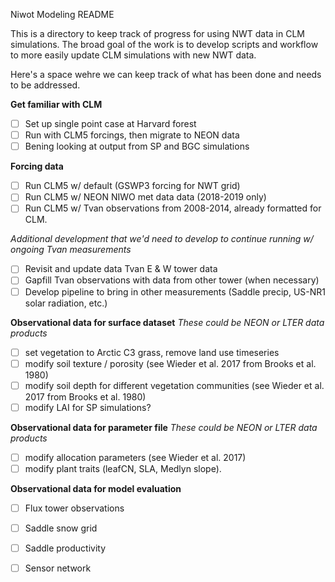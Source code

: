 Niwot Modeling README

This is a directory to keep track of  progress for using NWT data in CLM simulations.
The broad goal of the work is to develop scripts and workflow to  more easily update CLM simulations with new NWT data.

Here's a space wehre we can keep track of what has been done and needs to be addressed.

__Get familiar with CLM__
- [ ] Set up single point case at Harvard forest
- [ ] Run with CLM5 forcings, then migrate to NEON data
- [ ] Bening looking at output from SP and BGC simulations

__Forcing data__ 
- [ ] Run CLM5 w/ default (GSWP3  forcing for NWT grid)
- [ ] Run CLM5 w/ NEON NIWO met data data (2018-2019 only)
- [ ] Run CLM5 w/ Tvan  observations from 2008-2014, already formatted for  CLM.

*Additional development that  we'd  need to develop to continue running w/ ongoing Tvan measurements*   
- [ ] Revisit and update data Tvan E & W tower data
- [ ] Gapfill Tvan observations with data from other tower (when necessary)
- [ ] Develop pipeline to bring in other measurements (Saddle precip, US-NR1 solar radiation, etc.)

__Observational data for surface dataset__
*These could be NEON or LTER data products*
- [ ] set vegetation to Arctic C3 grass, remove land use timeseries
- [ ] modify soil texture / porosity (see Wieder et al. 2017 from Brooks et al. 1980)
- [ ] modify soil depth for different vegetation communities (see Wieder et al. 2017 from Brooks et al. 1980)
- [ ] modify LAI for SP simulations?

__Observational data for parameter file__
*These could be NEON or LTER data products*
- [ ] modify allocation parameters (see Wieder et al. 2017)
- [ ] modify plant traits (leafCN, SLA, Medlyn slope).

__Observational data for model evaluation__
- [ ] Flux tower observations
- [ ] Saddle snow grid
- [ ] Saddle productivity
- [ ] Sensor network
 

